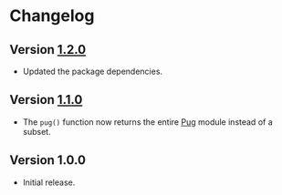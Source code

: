 # Changelog

## Version [1.2.0](https://github.com/cedx/koa-eta/compare/v1.1.0...v1.2.0)
- Updated the package dependencies.

## Version [1.1.0](https://github.com/cedx/koa-eta/compare/v1.0.0...v1.1.0)
- The `pug()` function now returns the entire [Pug](https://pugjs.org) module instead of a subset.

## Version 1.0.0
- Initial release.
